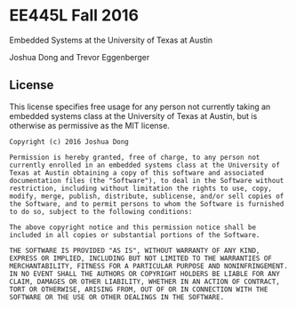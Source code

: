 # EE445L Fall 2016
Embedded Systems at the University of Texas at Austin

Joshua Dong and Trevor Eggenberger


## License
This license specifies free usage for any person not currently taking an embedded systems class at the University of Texas at Austin, but is otherwise as permissive as the MIT license.

```
Copyright (c) 2016 Joshua Dong

Permission is hereby granted, free of charge, to any person not currently enrolled in an embedded systems class at the University of Texas at Austin obtaining a copy of this software and associated documentation files (the "Software"), to deal in the Software without restriction, including without limitation the rights to use, copy, modify, merge, publish, distribute, sublicense, and/or sell copies of the Software, and to permit persons to whom the Software is furnished to do so, subject to the following conditions:

The above copyright notice and this permission notice shall be included in all copies or substantial portions of the Software.

THE SOFTWARE IS PROVIDED "AS IS", WITHOUT WARRANTY OF ANY KIND, EXPRESS OR IMPLIED, INCLUDING BUT NOT LIMITED TO THE WARRANTIES OF MERCHANTABILITY, FITNESS FOR A PARTICULAR PURPOSE AND NONINFRINGEMENT. IN NO EVENT SHALL THE AUTHORS OR COPYRIGHT HOLDERS BE LIABLE FOR ANY CLAIM, DAMAGES OR OTHER LIABILITY, WHETHER IN AN ACTION OF CONTRACT, TORT OR OTHERWISE, ARISING FROM, OUT OF OR IN CONNECTION WITH THE SOFTWARE OR THE USE OR OTHER DEALINGS IN THE SOFTWARE.
```
